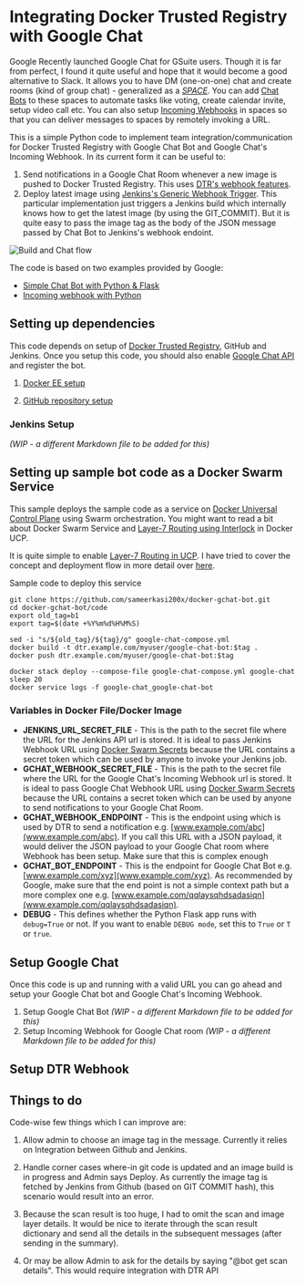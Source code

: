 # Integrating Docker Trusted Registry with Google Chat

Google Recently launched Google Chat for GSuite users. Though it is far from perfect, I found it quite useful and hope that it would become a good alternative to Slack. It allows you to have DM (one-on-one) chat and create rooms (kind of group chat) - generalized as a [*SPACE*](https://developers.google.com/hangouts/chat/concepts/cards). You can add [Chat Bots](https://developers.google.com/hangouts/chat/concepts/bots) to these spaces to automate tasks like voting, create calendar invite, setup video call etc. You can also setup [Incoming Webhooks](https://developers.google.com/hangouts/chat/how-tos/webhooks) in spaces so that you can deliver messages to spaces by remotely invoking a URL.

This is a simple Python code to implement team integration/communication for Docker Trusted Registry with Google Chat Bot and Google Chat's Incoming Webhook. In its current form it can be useful to:

1. Send notifications in a Google Chat Room whenever a new image is pushed to Docker Trusted Registry. This uses [DTR's webhook features](https://docs.docker.com/ee/dtr/user/create-and-manage-webhooks/).
2. Deploy latest image using [Jenkins's Generic Webhook Trigger](https://wiki.jenkins.io/display/JENKINS/Generic+Webhook+Trigger+Plugin). This particular implementation just triggers a Jenkins build which internally knows how to get the latest image (by using the GIT_COMMIT). But it is quite easy to pass the image tag as the body of the JSON message passed by Chat Bot to Jenkins's webhook endoint.

![Build and Chat flow](https://raw.githubusercontent.com/sameerkasi200x/docker-gchat-bot/master/Google%20Chat-Bot-for-Docker-Trusted-Registry-Draw.io.png)

The code is based on two examples provided by Google:
+ [Simple Chat Bot with Python & Flask](https://developers.google.com/hangouts/chat/how-tos/bots-develop)
+ [Incoming webhook with Python](https://developers.google.com/hangouts/chat/quickstart/incoming-bot-python)

## Setting up dependencies

This code depends on setup of [Docker Trusted Registry](https://docs.docker.com/ee/dtr/), GitHub and Jenkins. Once you setup this code, you should also enable [Google Chat API](https://developers.google.com/hangouts/chat/how-tos/bots-publish) and register the bot.

1. [Docker EE setup](https://github.com/sameerkasi200x/docker-gchat-bot/blob/master/Docker-EE-setup.md)

2. [GitHub repository setup](https://github.com/sameerkasi200x/docker-gchat-bot/blob/master/GitHub-repo-setup.md)

### Jenkins Setup 
*(WIP - a different Markdown file to be added for this)*

## Setting up sample bot code as a Docker Swarm Service

This sample deploys the sample code as a service on [Docker Universal Control Plane](https://docs.docker.com/ee/ucp/) using Swarm orchestration. You might want to read a bit about Docker Swarm Service and [Layer-7 Routing using Interlock](https://docs.docker.com/ee/ucp/interlock/architecture/#routing-lifecycle) in Docker UCP. 

It is quite simple to enable [Layer-7 Routing in UCP](https://docs.docker.com/ee/ucp/interlock/deploy/). I have tried to cover the concept and deployment flow in more detail over [here](https://github.com/sameerkasi200x/docker-gchat-bot/blob/master/Docker-EE-setup.md#enable-layer-7-routing-in-ucp).

Sample code to deploy this service

```
git clone https://github.com/sameerkasi200x/docker-gchat-bot.git
cd docker-gchat-bot/code
export old_tag=b1
export tag=$(date +%Y%m%d%H%M%S)

sed -i "s/${old_tag}/${tag}/g" google-chat-compose.yml
docker build -t dtr.example.com/myuser/google-chat-bot:$tag .
docker push dtr.example.com/myuser/google-chat-bot:$tag

docker stack deploy --compose-file google-chat-compose.yml google-chat
sleep 20
docker service logs -f google-chat_google-chat-bot

```

### Variables in Docker File/Docker Image
+ **JENKINS_URL_SECRET_FILE** - This is the path to the secret file where the URL for the Jenkins API url is stored. It is ideal to pass Jenkins Webhook URL using [Docker Swarm Secrets](https://docs.docker.com/engine/swarm/secrets/) because the URL contains a secret token which can be used by anyone to invoke your Jenkins job.
+ **GCHAT_WEBHOOK_SECRET_FILE** - This is the path to the secret file where the URL for the Google Chat's Incoming Webhook url is stored. It is ideal to pass Google Chat Webhook URL using [Docker Swarm Secrets](https://docs.docker.com/engine/swarm/secrets/) because the URL contains a secret token which can be used by anyone to send notifications to your Google Chat Room.
+ **GCHAT_WEBHOOK_ENDPOINT** - This is the endpoint using which is used by DTR to send a notification e.g. [www.example.com/abc](www.example.com/abc). If you call this URL with a JSON payload, it would deliver the JSON payload to your Google Chat room where Webhook has been setup. Make sure that this is complex enough 
+ **GCHAT_BOT_ENDPOINT** - This is the endpoint for Google Chat Bot e.g. [www.example.com/xyz](www.example.com/xyz). As recommended by Google, make sure that the end point is not a simple context path but a more complex one e.g. [www.example.com/qqlaysqhdsadasiqn](www.example.com/qqlaysqhdsadasiqn).
+ **DEBUG** - This defines whether the Python Flask app runs with ```debug=True``` or not. If you want to enable ```DEBUG mode```, set this to ```True``` or ```T``` or ```true```.

## Setup Google Chat
Once this code is up and running with a valid URL you can go ahead and setup your Google Chat bot and Google Chat's Incoming Webhook.
1. Setup Google Chat Bot *(WIP - a different Markdown file to be added for this)*
2. Setup Incoming Webhook for Google Chat room *(WIP - a different Markdown file to be added for this)*

## Setup DTR Webhook


## Things to do
Code-wise few things which I can improve are:

1. Allow admin to choose an image tag in the message. Currently it relies on Integration between Github and Jenkins.

2. Handle corner cases where-in git code is updated and an image build is in progress and Admin says Deploy. As currently the image tag is fetched by Jenkins from Github (based on GIT COMMIT hash), this scenario would result into an error.

3. Because the scan result is too huge, I had to omit the scan and image layer details. It would be nice to iterate through the scan result dictionary and send all the details in the subsequent messages (after sending in the summary). 

4. Or may be allow Admin to ask for the details by saying "@bot get scan details". This would require integration with DTR API

